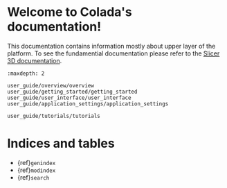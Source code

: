 # Welcome to Colada's documentation!

This documentation contains information mostly about upper layer of the platform. 
To see the fundamential documentation please  refer to the [Slicer 3D documentation](https://slicer.readthedocs.io/en/5.2/index.html).

```{toctree}
:maxdepth: 2

user_guide/overview/overview
user_guide/getting_started/getting_started
user_guide/user_interface/user_interface
user_guide/application_settings/application_settings

user_guide/tutorials/tutorials
```

Indices and tables
==================

* {ref}`genindex`
* {ref}`modindex`
* {ref}`search`
